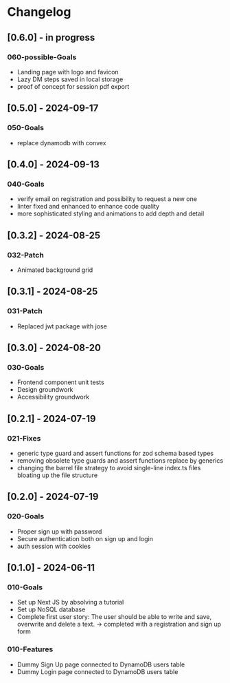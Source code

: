 # Changelog

## [0.6.0] - in progress

### 060-possible-Goals

- Landing page with logo and favicon
- Lazy DM steps saved in local storage
- proof of concept for session pdf export

## [0.5.0] - 2024-09-17

### 050-Goals

- replace dynamodb with convex

## [0.4.0] - 2024-09-13

### 040-Goals

- verify email on registration and possibility to request a new one
- linter fixed and enhanced to enhance code quality
- more sophisticated styling and animations to add depth and detail

## [0.3.2] - 2024-08-25

### 032-Patch

- Animated background grid

## [0.3.1] - 2024-08-25

### 031-Patch

- Replaced jwt package with jose

## [0.3.0] - 2024-08-20

### 030-Goals

- Frontend component unit tests
- Design groundwork
- Accessibility groundwork

## [0.2.1] - 2024-07-19

### 021-Fixes

- generic type guard and assert functions for zod schema based types
- removing obsolete type guards and assert functions replace by generics
- changing the barrel file strategy to avoid single-line index.ts files bloating up the file structure

## [0.2.0] - 2024-07-19

### 020-Goals

- Proper sign up with password
- Secure authentication both on sign up and login
- auth session with cookies

## [0.1.0] - 2024-06-11

### 010-Goals

- Set up Next JS by absolving a tutorial
- Set up NoSQL database
- Complete first user story: The user should be able to write and save, overwrite and delete a text.
  -> completed with a registration and sign up form

### 010-Features

- Dummy Sign Up page connected to DynamoDB users table
- Dummy Login page connected to DynamoDB users table
